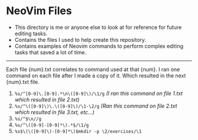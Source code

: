 <!-- markdownlint-disable-file MD013 -->
<!-- markdownlint-disable-file MD014 -->

# NeoVim Files

- This directory is me or anyone else to look at for reference for future editing tasks.
- Contains the files I used to help create this repository.
- Contains examples of Neovim commands to perform complex editing tasks that saved a lot of time.

---

Each file {num}.txt correlates to command used at that {num}. I ran one command on each file after I made a copy of it. Which resulted in the next {num}.txt file.

1. `%s/^[0-9]\.[0-9].*\n\([0-9]\)/\1/g` *(I ran this command on file 1.txt which resulted in file 2.txt)*
2. `%s/^\([0-9]\)\.\([0-9]\)/\1-\2/g` *(Ran this command on file 2.txt which resulted in file 3.txt, etc...)*
3. `%s/^$\n//g`
4. `%s/^\([0-9]-[0-9]*\).*$/\1/g`
5. `%s$\(\([0-9]\)-[0-9]*\)$mkdir -p \2/exercises/\1`
